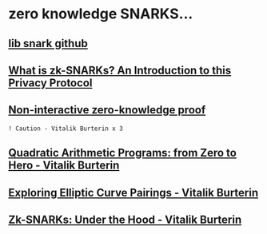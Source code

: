 # zero knowledge SNARKS...

## [lib snark github](https://github.com/scipr-lab/libsnark.git)

## [What is zk-SNARKs? An Introduction to this Privacy Protocol](https://blockonomi.com/zk-snarks-privacy/)

## [Non-interactive zero-knowledge proof](https://en.wikipedia.org/wiki/Non-interactive_zero-knowledge_proof)

`! Caution - Vitalik Burterin x 3 `

## [Quadratic Arithmetic Programs: from Zero to Hero - Vitalik Burterin](https://medium.com/@VitalikButerin/quadratic-arithmetic-programs-from-zero-to-hero-f6d558cea649)

## [Exploring Elliptic Curve Pairings - Vitalik Burterin](https://medium.com/@VitalikButerin/exploring-elliptic-curve-pairings-c73c1864e627)

## [Zk-SNARKs: Under the Hood - Vitalik Burterin](https://medium.com/@VitalikButerin/zk-snarks-under-the-hood-b33151a013f6)

